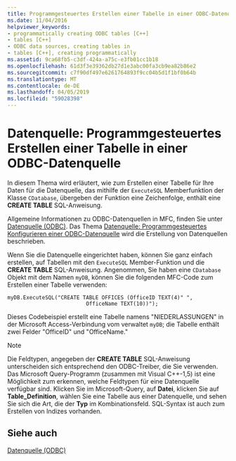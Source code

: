 ```yaml
---
title: Programmgesteuertes Erstellen einer Tabelle in einer ODBC-Datenquelle
ms.date: 11/04/2016
helpviewer_keywords:
- programmatically creating ODBC tables [C++]
- tables [C++]
- ODBC data sources, creating tables in
- tables [C++], creating programmatically
ms.assetid: 9ca68fb5-c3df-424a-a75c-e3fb01cc1b18
ms.openlocfilehash: 61d3f3e39362db27d1e3abc00fa3cb9ea82b86e2
ms.sourcegitcommit: c7f90df497e6261764893f9cc04b5d1f1bf0b64b
ms.translationtype: MT
ms.contentlocale: de-DE
ms.lasthandoff: 04/05/2019
ms.locfileid: "59028398"
---
```

# <a name="data-source-programmatically-creating-a-table-in-an-odbc-data-source"></a>Datenquelle: Programmgesteuertes Erstellen einer Tabelle in einer ODBC-Datenquelle

In diesem Thema wird erläutert, wie zum Erstellen einer Tabelle für Ihre Daten für die Datenquelle, das mithilfe der `ExecuteSQL` Memberfunktion der Klasse `CDatabase`, übergeben der Funktion eine Zeichenfolge, enthält eine **CREATE TABLE** SQL-Anweisung.

Allgemeine Informationen zu ODBC-Datenquellen in MFC, finden Sie unter [Datenquelle (ODBC)](../../data/odbc/data-source-odbc.md). Das Thema [Datenquelle: Programmgesteuertes Konfigurieren einer ODBC-Datenquelle](../../data/odbc/data-source-programmatically-configuring-an-odbc-data-source.md) wird die Erstellung von Datenquellen beschrieben.

Wenn Sie die Datenquelle eingerichtet haben, können Sie ganz einfach erstellen, auf Tabellen mit den `ExecuteSQL` Member-Funktion und die **CREATE TABLE** SQL-Anweisung. Angenommen, Sie haben eine `CDatabase` Objekt mit dem Namen `myDB`, können Sie die folgenden MFC-Code zum Erstellen einer Tabelle verwenden:

```
myDB.ExecuteSQL("CREATE TABLE OFFICES (OfficeID TEXT(4)" ",
                         OfficeName TEXT(10))");
```

Dieses Codebeispiel erstellt eine Tabelle namens "NIEDERLASSUNGEN" in der Microsoft Access-Verbindung vom verwaltet `myDB`; die Tabelle enthält zwei Felder "OfficeID" und "OfficeName."

> [!NOTE]
>  Die Feldtypen, angegeben der **CREATE TABLE** SQL-Anweisung unterscheiden sich entsprechend den ODBC-Treiber, die Sie verwenden. Das Microsoft Query-Programm (zusammen mit Visual C++-1,5) ist eine Möglichkeit zum erkennen, welche Feldtypen für eine Datenquelle verfügbar sind. Klicken Sie im Microsoft-Query, auf **Datei**, klicken Sie auf **Table_Definition**, wählen Sie eine Tabelle aus einer Datenquelle, und sehen Sie sich die Art, die der **Typ** im Kombinationsfeld. SQL-Syntax ist auch zum Erstellen von Indizes vorhanden.

## <a name="see-also"></a>Siehe auch

[Datenquelle (ODBC)](../../data/odbc/data-source-odbc.md)